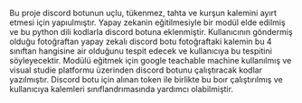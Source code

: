 Bu proje discord botunun uçlu, tükenmez, tahta ve kurşun kalemini ayırt etmesi için yapıulmıştır. Yapay zekanin eğitilmesiyle bir modül elde edilmiş ve bu python dili kodlarla discord botuna eklenmiştir. Kullanıcının göndermiş olduğu fotoğraftan yapay zekalı discord botu fotoğraftaki kalemin bu 4 sınıftan hangisine air olduğunu tespit edecek ve kullanıcıya bu tespitini söyleyecektir. Modülü eğitmek için google teachable machine kullanılmış ve visual studie platformu üzerinden discord botunu çalıştıracak kodlar yazılmıştır. Discord botu için alınan token ile birlikte bu boır çalıştırılmış ve kullanıcıya kalemleri sınıflandrımasında yardımcı olabilmiştir. 
